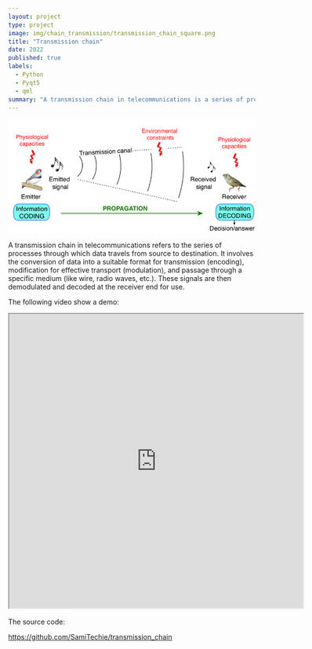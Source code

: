 ```yaml
---
layout: project
type: project
image: img/chain_transmission/transmission_chain_square.png
title: "Transmission chain"
date: 2022
published: true
labels:
  - Python
  - Pyqt5
  - qml
summary: "A transmission chain in telecommunications is a series of processes converting, modulating, and transmitting data through a medium, followed by demodulation and decoding at the receiver's end."
---
```


<img class="img-fluid" src="../img/chain_transmission/chain_transmittion_header.png">

A transmission chain in telecommunications refers to the series of processes through which data travels from source to destination. It involves the conversion of data into a suitable format for transmission (encoding), modification for effective transport (modulation), and passage through a specific medium (like wire, radio waves, etc.). These signals are then demodulated and decoded at the receiver end for use.


The following video show a demo:

 <iframe width="600" height="600"
src="https://www.youtube.com/embed/VVdd_c17XKs?cc_load_policy=1" allowfullscreen>
</iframe> 

The source code:

<a href="https://github.com/SamiTechie/transmission_chain">https://github.com/SamiTechie/transmission_chain</a>
